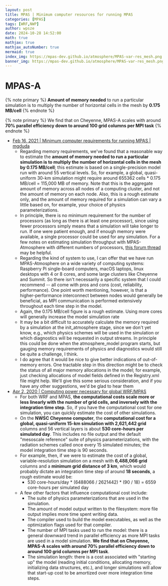 ```yaml
---
layout: post
title: MPAS | Minimum computer resources for running MPAS
categories: [MPAS]
tags: [WRF,NWP]
author: wpsze
date: 2024-10-28 14:52:00
math: true
mathjax: true
mathjax_autoNumber: true
mermaid: true
index_img: https://mpas-dev.github.io/atmosphere/MPAS-var-res_mesh.png
banner_img: https://mpas-dev.github.io/atmosphere/MPAS-var-res_mesh.png
---
```


# MPAS-A

{% note primary %}
**Amount of memory needed** to run a particular simulation is to multiply the number of horizontal cells in the mesh by **0.175 MB/cell**
{% endnote %}

{% note primary %}
We find that on Cheyenne, MPAS-A scales with around **70% parallel efficiency down to around 100 grid columns per MPI task**
{% endnote %}

- [Feb 16, 2021 | Minimum computer requirements for running MPAS | mgduda](https://forum.mmm.ucar.edu/threads/minimum-computer-requirements-for-running-mpas.10047/)
  - Regarding memory requirements, we've found that a reasonable way to estimate the **amount of memory needed to run a particular simulation is to multiply the number of horizontal cells in the mesh by 0.175 MB/cell**; this estimate is based on a single-precision model run with around 55 vertical levels. So, for example, a global, quasi-uniform 30-km simulation might require around 655362 cells * 0.175 MB/cell = 115,000 MB of memory. Note that this is the aggregate amount of memory across all nodes of a computing cluster, and not the amount of memory on each node. Also, this is a rough estimate only, and the amount of memory required for a simulation can vary a little based on, for example, your choice of physics parameterizations.
  - In principle, there is no minimum requirement for the number of processors (as long as there is at least one processor), since using fewer processors simply means that a simulation will take longer to run. If one were patient enough, and if enough memory were available, a single processor could be used for any simulation. For a few notes on estimating simulation throughput with MPAS-Atmosphere with different numbers of processors, [this forum thread](https://forum.mmm.ucar.edu/phpBB3/viewtopic.php?f=12&t=9002&p=16332&hilit=core+hours#p16332) may be helpful.
  - Regarding the kind of system to use, I can offer that we have run MPAS-Atmosphere on a wide variety of computing systems: Raspberry Pi single-board computers, macOS laptops, linux desktops with 4 or 8 cores, and some large clusters like Cheyenne and Summit. So there isn't necessarily a specific system that I could recommend -- all come with pros and cons (cost, reliability, performance). One point worth mentioning, however, is that a higher-performance interconnect between nodes would generally be beneficial, as MPI communication is performed extensively throughout each time step in the model.
  - Again, the 0.175 MB/cell figure is a rough estimate. Using more cores will generally increase the model simulation rate
  - It may be a bit difficult to accurately calculate the memory required by a simulation at the init_atmosphere stage, since we don't yet know, e.g., which physics schemes will be used in the simulation or which diagnostics will be requested in output streams. In principle this could be done when the atmosphere_model program starts, but gauging memory requirements of physics and diagnostics would still be quite a challenge, I think.
  - I do agree that it would be nice to give better indications of out-of-memory errors. One tractable step in this direction might be to check the status of all major memory allocations in the model; for example, just checking allocations of model fields defined in the Registry.xml file might help. We'll give this some serious consideration, and if you have any other suggestions, we'd be glad to hear them
- [Apr 2, 2020 | Computing power necessary for global WRF/MPAS](https://forum.mmm.ucar.edu/threads/computing-power-necessary-for-global-wrf-mpas.9002/#p16332)
  - For both WRF and MPAS, **the computational costs scale more or less linearly with the number of grid cells, and inversely with the integration time step**. So, if you have the computational cost for one simulation, you can quickly estimate the cost of other simulations.
  - On the **NWSC Cheyenne computer**, the **computational cost for a global, quasi-uniform 15-km simulation with 2,621,442 grid** columns and 56 vertical layers is about **530 core-hours per simulated day**. This includes no file output and the default "mesoscale reference" suite of physics parameterizations, with the radiation schemes called once every 15 simulated minutes; the model integration time step is 90 seconds.
  - For example, then, if we were to estimate the cost of a global, variable-resolution simulation on a mesh with **6,488,066 grid** columns and a **minimum grid distance of 3 km**, which would probably dictate an integration time step of around **18 seconds**, a rough estimate would be:
    - 530 core-hours/day * (6488066 / 2621442) * (90 / 18) = 6559 core-hours per simulated day
  - A few other factors that influence computational cost include:
    - The suite of physics parameterizations that are used in the simulation.
    - The amount of model output written to the filesystem: more file output implies more time spent writing data.
    - The compiler used to build the model executables, as well as the optimization flags used for that compiler.
    - The number of MPI tasks used to run the model: there is a general downward trend in parallel efficiency as more MPI tasks are used in a model simulation. **We find that on Cheyenne, MPAS-A scales with around 70% parallel efficiency down to around 100 grid columns per MPI task**.
    - The simulation length: there is a cost associated with "starting up" the model (reading initial conditions, allocating memory, initializing data structures, etc.), and longer simulations will allow that start-up cost to be amortized over more integration time steps.
